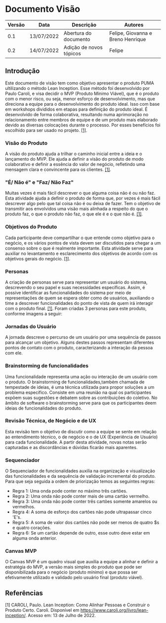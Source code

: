 # Documento Visão

| Versão | Data       | Descrição | Autores |
| ------ | ---------- | --------- | ------- |
| 0.1    | 13/07/2022 | Abertura do documento | Felipe, Giovanna e Breno Henrique |
| 0.2    | 14/07/2022 | Adição de novos tópicos | Felipe |


## Introdução
Este documento de visão tem como objetivo apresentar o produto PUMA ultilizando o método Lean Inception. Esse método foi desenvolvido por Paulo Caroli, e visa decidir o MVP (Produto Mínimo Viável), que é o produto com o menor risco, ou seja, menor esforço de desenvolvimento, mas que direciona a equipe para o desenvolvimento do produto ideal. Isso com base em workshops divididos em etapas para definição do produto ideal. É desenvolvido de forma colaborativa, resultando numa aprimoração no relacionamento entre membros de equipe e de um produto mais elaborado devido as diversas colocações durante o processo. Por esses benefícios foi escolhido para ser usado no projeto. [[1]](#ref1).

### Visão do Produto
A visão do produto ajuda a trilhar o caminho inicial entre a ideia e o lançamento do MVP. Ele ajuda a definir a visão do produto de modo colaborativo e definir a essência do valor de negócio, refletindo uma mensagem clara e convincente para os clientes. [[1]](#ref1).

### "É/ Não é" e "Faz/ Não Faz"
Muitas vezes é mais fácil descrever o que alguma coisa não é ou não faz. Esta atividade ajuda a definir o produto de forma que, por vezes é mais fácil descrever algo pelo que tal coisa não é ou deixa de fazer. Tem o objetivo de transmitir aos envolvidos uma visão mais alinhada a respeito do que o produto faz, o que o produto não faz, o que ele é e o que não é. [[1]](#ref1).

### Objetivos do Produto
Cada participante deve compartilhar o que entende como objetivo para o negócio, e os vários pontos de vista devem ser discutidos para chegar a um consenso sobre o que é realmente importante. Esta atividade serve para auxiliar no levantamento e esclarecimento dos objetivos de acordo com os objetivos gerais do negócio. [[1]](#ref1).

### Personas
A criação de personas serve para representar um usuário do sistema, descrevendo o seu papel e suas necessidades específicas. Assim, é possíve identificar as funcionalidades do sistema por meio de representações de quem se espera obter como de usuários, auxiliando o time a descrever funcionalidades do ponto de vista de quem irá interagir com o produto final. [[1]](#ref1).
Foram criadas 3 personas para este produto, conforme imagens a seguir:


### Jornadas do Usuário
A jornada descreve o percurso de um usuário por uma sequência de passos para alcançar um objetivo. Alguns destes passos representam diferentes pontos de contato com o produto, caracterizando a interação da pessoa com ele.


### Brainstorming de funcionalidades
Uma funcionalidade representa uma ação ou interação de um usuário com o produto. O brainstorming de funcionalidades,também chamada de tempestade de ideias, é uma técnica utilizada para propor soluções a um problema específico. Consiste em uma reunião na qual os participantes expõem suas sugestões e debatem sobre as contribuições do coletivo. No âmbito de software o brainstorming serve para que os participantes deem ideias de funcionalidades do produto.

### Revisão Técnica, de Negócio e de UX
Esta revisão tem o objetivo de discutir como a equipe se sente em relação ao entendimento técnico, o de negócio e o de UX (Experiência de Usuário) para cada funcionalidade. A partir desta atividade, novas notas serão capturadas e as discordâncias e dúvidas ficarão mais aparentes.

### Sequenciador
O Sequenciador de funcionalidades auxilia na organização e visualização das funcionalidades e da sequência de validação incremental do produto. Para que seja seguida a ordem de priorização temos as seguintes regras:

- Regra 1: Uma onda pode conter no máximo três cartões.
- Regra 2: Uma onda não pode conter mais de uma cartão vermelho.
- Regra 3: Uma onda não pode conter três cartões somente amarelos ou vermelhos.
- Regra 4: A soma de esforço dos cartões não pode ultrapassar cinco 'E's.
- Regra 5: A soma de valor dos cartões não pode ser menos de quatro $s e quatro corações.
- Regra 6: Se um cartão depende de outro, esse outro deve estar em alguma onda anterior.

### Canvas MVP
O Canvas MVP é um quadro visual que auxilia a equipe a alinhar e definir a estratégia do MVP, a versão mais simples do produto que pode ser disponibilizada para o negócio (produto mínimo) e que possa ser efetivamente utilizado e validado pelo usuário final (produto viável).

## Referências


<a id="ref1"></a>
[1] CAROLI, Paulo. Lean Inception: Como Alinhar Pessoas e Construir o Produto Certo. Caroli. Disponível em <https://www.caroli.org/livro/lean-inception/>. Acesso em: 13 de Julho de 2022.


